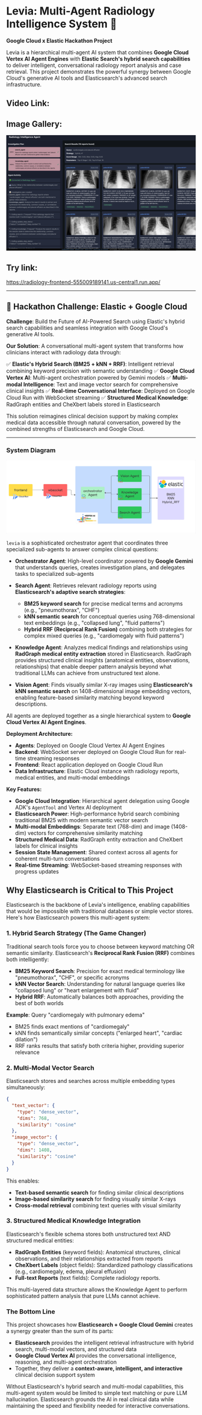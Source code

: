# Levia: Multi-Agent Radiology Intelligence System 🤖

**Google Cloud x Elastic Hackathon Project**

Levia is a hierarchical multi-agent AI system that combines **Google Cloud Vertex AI Agent Engines** with **Elastic Search's hybrid search capabilities** to deliver intelligent, conversational radiology report analysis and case retrieval. This project demonstrates the powerful synergy between Google Cloud's generative AI tools and Elasticsearch's advanced search infrastructure.

## Video Link:

## Image Gallery:
![levia](assets/levia.png)

## Try link: 
https://radiology-frontend-555009189141.us-central1.run.app/


---

## 🎯 Hackathon Challenge: Elastic + Google Cloud

**Challenge**: Build the Future of AI-Powered Search using Elastic's hybrid search capabilities and seamless integration with Google Cloud's generative AI tools.

**Our Solution**: A conversational multi-agent system that transforms how clinicians interact with radiology data through:

✅ **Elastic's Hybrid Search (BM25 + kNN + RRF)**: Intelligent retrieval combining keyword precision with semantic understanding
✅ **Google Cloud Vertex AI**: Multi-agent orchestration powered by Gemini models
✅ **Multi-modal Intelligence**: Text and image vector search for comprehensive clinical insights
✅ **Real-time Conversational Interface**: Deployed on Google Cloud Run with WebSocket streaming
✅ **Structured Medical Knowledge**: RadGraph entities and CheXbert labels stored in Elasticsearch

This solution reimagines clinical decision support by making complex medical data accessible through natural conversation, powered by the combined strengths of Elasticsearch and Google Cloud.

---


### System Diagram

![System Architecture Flowchart](assets/Flowchart.jpg)

`levia` is a sophisticated orchestrator agent that coordinates three specialized sub-agents to answer complex clinical questions:

- **Orchestrator Agent**: High-level coordinator powered by **Google Gemini** that understands queries, creates investigation plans, and delegates tasks to specialized sub-agents
- **Search Agent**: Retrieves relevant radiology reports using **Elasticsearch's adaptive search strategies**:
   - **BM25 keyword search** for precise medical terms and acronyms (e.g., "pneumothorax", "CHF")
   - **kNN semantic search** for conceptual queries using 768-dimensional text embeddings (e.g., "collapsed lung", "fluid patterns")
   - **Hybrid RRF (Reciprocal Rank Fusion)** combining both strategies for complex mixed queries (e.g., "cardiomegaly with fluid patterns")

- **Knowledge Agent**: Analyzes medical findings and relationships using **RadGraph medical entity extraction** stored in Elasticsearch. RadGraph provides structured clinical insights (anatomical entities, observations, relationships) that enable deeper pattern analysis beyond what traditional LLMs can achieve from unstructured text alone.

- **Vision Agent**: Finds visually similar X-ray images using **Elasticsearch's kNN semantic search** on 1408-dimensional image embedding vectors, enabling feature-based similarity matching beyond keyword descriptions.

All agents are deployed together as a single hierarchical system to **Google Cloud Vertex AI Agent Engines**.

**Deployment Architecture:**
- **Agents**: Deployed on Google Cloud Vertex AI Agent Engines
- **Backend**: WebSocket server deployed on Google Cloud Run for real-time streaming responses
- **Frontend**: React application deployed on Google Cloud Run
- **Data Infrastructure**: Elastic Cloud instance with radiology reports, medical entities, and multi-modal embeddings



**Key Features:**
- **Google Cloud Integration**: Hierarchical agent delegation using Google ADK's `AgentTool` and Vertex AI deployment
- **Elasticsearch Power**: High-performance hybrid search combining traditional BM25 with modern semantic vector search
- **Multi-modal Embeddings**: Separate text (768-dim) and image (1408-dim) vectors for comprehensive similarity matching
- **Structured Medical Data**: RadGraph entity extraction and CheXbert labels for clinical insights
- **Session State Management**: Shared context across all agents for coherent multi-turn conversations
- **Real-time Streaming**: WebSocket-based streaming responses with progress updates

## Why Elasticsearch is Critical to This Project

Elasticsearch is the backbone of Levia's intelligence, enabling capabilities that would be impossible with traditional databases or simple vector stores. Here's how Elasticsearch powers this multi-agent system:

### 1. **Hybrid Search Strategy (The Game Changer)**

Traditional search tools force you to choose between keyword matching OR semantic similarity. Elasticsearch's **Reciprocal Rank Fusion (RRF)** combines both intelligently:

- **BM25 Keyword Search**: Precision for exact medical terminology like "pneumothorax", "CHF", or specific acronyms
- **kNN Vector Search**: Understanding for natural language queries like "collapsed lung" or "heart enlargement with fluid"
- **Hybrid RRF**: Automatically balances both approaches, providing the best of both worlds

**Example**: Query "cardiomegaly with pulmonary edema"
- BM25 finds exact mentions of "cardiomegaly"
- kNN finds semantically similar concepts ("enlarged heart", "cardiac dilation")
- RRF ranks results that satisfy both criteria higher, providing superior relevance

### 2. **Multi-Modal Vector Search**

Elasticsearch stores and searches across multiple embedding types simultaneously:

```json
{
  "text_vector": {
    "type": "dense_vector",
    "dims": 768,
    "similarity": "cosine"
  },
  "image_vector": {
    "type": "dense_vector",
    "dims": 1408,
    "similarity": "cosine"
  }
}
```

This enables:
- **Text-based semantic search** for finding similar clinical descriptions
- **Image-based similarity search** for finding visually similar X-rays
- **Cross-modal retrieval** combining text queries with visual similarity

### 3. **Structured Medical Knowledge Integration**

Elasticsearch's flexible schema stores both unstructured text AND structured medical entities:

- **RadGraph Entities** (keyword fields): Anatomical structures, clinical observations, and their relationships extracted from reports
- **CheXbert Labels** (object fields): Standardized pathology classifications (e.g., cardiomegaly, edema, pleural effusion)
- **Full-text Reports** (text fields): Complete radiology reports.

This multi-layered data structure allows the Knowledge Agent to perform sophisticated pattern analysis that pure LLMs cannot achieve.


### The Bottom Line
This project showcases how **Elasticsearch + Google Cloud Gemini** creates a synergy greater than the sum of its parts:
- **Elasticsearch** provides the intelligent retrieval infrastructure with hybrid search, multi-modal vectors, and structured data
- **Google Cloud Vertex AI** provides the conversational intelligence, reasoning, and multi-agent orchestration
- Together, they deliver a **context-aware, intelligent, and interactive** clinical decision support system

Without Elasticsearch's hybrid search and multi-modal capabilities, this multi-agent system would be limited to simple text matching or pure LLM hallucination. Elasticsearch grounds the AI in real clinical data while maintaining the speed and flexibility needed for interactive conversations. 

